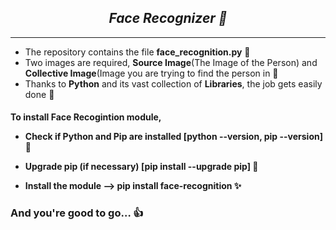 <h2 align="center"> <i>Face Recognizer 🤡</i> </h2>
<hr> 


- The repository contains the file <b>face_recognition.py</b> 📁
- Two images are required, <b>Source Image</b>(The Image of the Person) and <b>Collective Image</b>(Image you are trying to find the person in 🌌
- Thanks to <b>Python</b> and its vast collection of <b>Libraries</b>, the job gets easily done 🙂

<h4> <b>To install Face Recogintion module,</b><br>
  
- Check if Python and Pip are installed [python --version, pip --version] 🐍<br>
  
- Upgrade pip (if necessary) [pip install --upgrade pip] 🔧<br>
  
- Install the module --> pip install face-recognition ✨<br>
</h4>

<h3>And you're good to go… 👍</h3>
